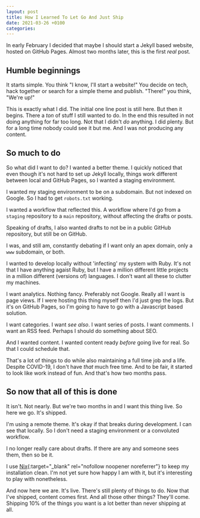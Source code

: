 ```yaml
---
layout: post
title: How I Learned To Let Go And Just Ship
date: 2021-03-26 +0100
categories:
---
```


In early February I decided that maybe I should start a Jekyll based website,
hosted on GitHub Pages. Almost two months later, this is the first _real_ post.

## Humble beginnings
It starts simple. You think "I know, I'll start a website!" You decide on tech,
hack together or search for a simple theme and publish. "There!" you think,
"We're up!"

This is exactly what I did. The initial one line post is still here. But then it
begins. There a *ton* of stuff I still wanted to do. In the end this resulted in
not doing anything for far too long. Not that I didn't _do_ anything. I did
plenty. But for a long time nobody could see it but me. And I was not producing
any content.

## So much to do
So what did I want to do? I wanted a better theme. I quickly noticed that even
though it's not hard to set up Jekyll locally, things work different between
local and GitHub Pages, so I wanted a staging environment.

I wanted my staging environment to be on a subdomain. But not indexed on
Google. So I had to get `robots.txt` working.

I wanted a workflow that reflected this. A workflow where I'd go from a
`staging` repository to a `main` repository, without affecting the drafts or
posts.

Speaking of drafts, I also wanted drafts to not be in a public GitHub
repository, but still be on GitHub.

I was, and still am, constantly debating if I want only an apex domain, only a
`www` subdomain, or both.

I wanted to develop locally without 'infecting' my system with Ruby. It's not
that I have anything agaist Ruby, but I have a million different little projects
in a million different (versions of) languages. I don't want all these to
clutter my machines.

I want analytics. Nothing fancy. Preferably not Google. Really all I want is
page views. If I were hosting this thing myself then I'd just grep the logs. But
it's on GitHub Pages, so I'm going to have to go with a Javascript based
solution.

I want categories. I want _see also_. I want series of posts. I want comments. I
want an RSS feed. Perhaps I should do something about SEO. 

And I wanted content. I wanted content ready _before_ going live for real. So
that I could schedule that.

That's a lot of things to do while also maintaining a full time job and a
life. Despite COVID-19, I don't have _that_ much free time. And to be fair, it
started to look like work instead of fun. And that's how two months pass.

## So now that all of this is done
It isn't. Not nearly. But we're two months in and I want this thing live. So
here we go. It's shipped.

I'm using a remote theme. It's okay if that breaks during development. I can see
that locally. So I don't need a staging environment or a convoluted workflow.

I no longer really care about drafts. If there are any and someone sees them,
then so be it.

I use [Nix][nix-website]{:target="_blank" rel="nofollow noopener noreferrer"} to
keep my installation clean. I'm not yet sure how happy I am with it, but it's
interesting to play with nonetheless.

And now here we are. It's live. There's still plenty of things to do. Now that
I've shipped, content comes first. And all those other things? They'll
come. Shipping 10% of the things you want is a lot better than never shipping at
all.

  [nix-website]: https://nixos.org
